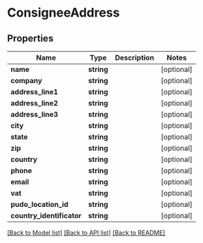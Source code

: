 # ConsigneeAddress

## Properties
Name | Type | Description | Notes
------------ | ------------- | ------------- | -------------
**name** | **string** |  | [optional] 
**company** | **string** |  | [optional] 
**address_line1** | **string** |  | [optional] 
**address_line2** | **string** |  | [optional] 
**address_line3** | **string** |  | [optional] 
**city** | **string** |  | [optional] 
**state** | **string** |  | [optional] 
**zip** | **string** |  | [optional] 
**country** | **string** |  | [optional] 
**phone** | **string** |  | [optional] 
**email** | **string** |  | [optional] 
**vat** | **string** |  | [optional] 
**pudo_location_id** | **string** |  | [optional] 
**country_identificator** | **string** |  | [optional] 

[[Back to Model list]](../../README.md#documentation-for-models) [[Back to API list]](../../README.md#documentation-for-api-endpoints) [[Back to README]](../../README.md)

